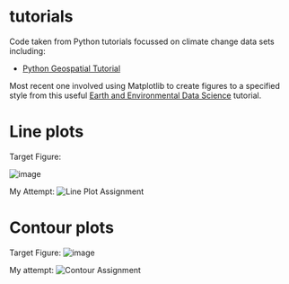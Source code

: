 # tutorials
Code taken from Python tutorials focussed on climate change data sets including:

- [Python Geospatial Tutorial](https://colab.research.google.com/drive/1B7gFBSr0eoZ5IbsA0lY8q3XL8n-3BOn4#scrollTo=sOFhBVx_fQcY)

Most recent one involved using Matplotlib to create figures to a specified style 
from this useful [Earth and Environmental Data Science](https://earth-env-data-science.github.io/assignments/more_matplotlib.html) tutorial.

# Line plots

Target Figure:

![image](https://user-images.githubusercontent.com/44374383/183218089-58e62581-8ef0-458c-8dba-b25565fca5df.png)

My Attempt:
![Line Plot Assignment](https://user-images.githubusercontent.com/44374383/183218167-96ba7e88-43f0-4035-a5c2-08a2055b56a1.png)

# Contour plots

Target Figure:
![image](https://user-images.githubusercontent.com/44374383/182443773-0c7b05b0-d361-4b3f-b5e2-c285efe9be1a.png)

My attempt:
![Contour Assignment](https://user-images.githubusercontent.com/44374383/182443702-2d0d1500-8b36-4bd2-ab47-a0773a72e534.png)
